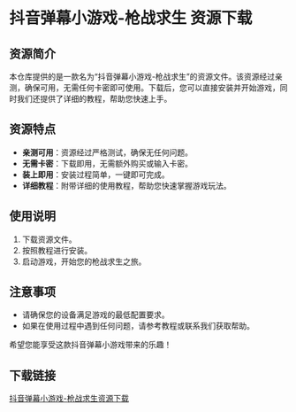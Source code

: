 # 抖音弹幕小游戏-枪战求生 资源下载

## 资源简介
本仓库提供的是一款名为“抖音弹幕小游戏-枪战求生”的资源文件。该资源经过亲测，确保可用，无需任何卡密即可使用。下载后，您可以直接安装并开始游戏，同时我们还提供了详细的教程，帮助您快速上手。

## 资源特点
- **亲测可用**：资源经过严格测试，确保无任何问题。
- **无需卡密**：下载即用，无需额外购买或输入卡密。
- **装上即用**：安装过程简单，一键即可完成。
- **详细教程**：附带详细的使用教程，帮助您快速掌握游戏玩法。

## 使用说明
1. 下载资源文件。
2. 按照教程进行安装。
3. 启动游戏，开始您的枪战求生之旅。

## 注意事项
- 请确保您的设备满足游戏的最低配置要求。
- 如果在使用过程中遇到任何问题，请参考教程或联系我们获取帮助。

希望您能享受这款抖音弹幕小游戏带来的乐趣！

## 下载链接

[抖音弹幕小游戏-枪战求生资源下载](https://pan.quark.cn/s/497ee4ee99d3)
